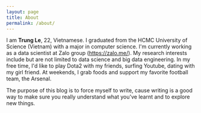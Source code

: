 ```yaml
---
layout: page
title: About
permalink: /about/
---
```


I am **Trung Le**, 22, Vietnamese. I graduated from the HCMC University of Science (Vietnam) with a major in computer science. I'm currently working as a data scientist at Zalo group (https://zalo.me/). My research interests include but are not limited to data science and big data engineering. In my free time, I'd like to play Dota2 with my friends, surfing Youtube, dating with my girl friend. At weekends, I grab foods and support my favorite football team, the Arsenal.

The purpose of this blog is to force myself to write, cause writing is a good way to make sure you really understand what you've learnt and to explore new things. 
